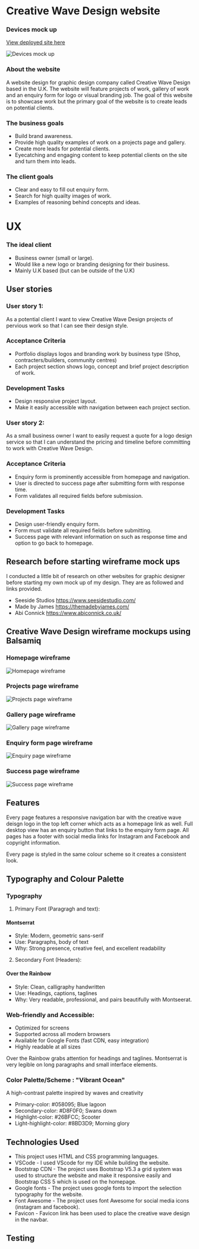 ﻿# Creative Wave Design website

### Devices mock up

[View deployed site here](https://richardbrown85.github.io/creative-wave-design-website/)

![Devices mock up](<README images/Final mock up.webp>)

### About the website

A website design for graphic design company called Creative Wave Design based in the U.K.
The website will feature projects of work, gallery of work and an enquiry form for logo or visual branding job.
The goal of this website is to showcase work but the primary goal of the website is to create leads on potential clients.

### The business goals

* Build brand awareness.
* Provide high quality examples of work on a projects page and gallery.
* Create more leads for potential clients.
* Eyecatching and engaging content to keep potential clients on the site and turn them into leads.

### The client goals

* Clear and easy to fill out enquiry form.
* Search for high quailty images of work.
* Examples of reasoning behind concepts and ideas.

# UX

### The ideal client

* Business owner (small or large).
* Would like a new logo or branding designing for their business.
* Mainly U.K based (but can be outside of the U.K)

## User stories

### User story 1:
As a potential client I want to view Creative Wave Design projects of pervious work so that I can see their design style.

### Acceptance Criteria

* Portfolio displays logos and branding work by business type (Shop, contracters/builders, community centres)
* Each project section shows logo, concept and brief project description of work.

### Development Tasks

* Design responsive project layout.
* Make it easily accessible with navigation between each project section.

### User story 2:

As a small business owner I want to easily request a quote for a logo design service so that I can understand the pricing
and timeline before committing to work with Creative Wave Design.

### Acceptance Criteria

* Enquiry form is prominently accessible from homepage and navigation.
* User is directed to success page after submitting form with response time.
* Form validates all required fields before submission.

### Development Tasks

* Design user-friendly enquiry form.
* Form must validate all required fields before submitting.
* Success page with relevant information on such as response time and option to go back to homepage.

## Research before starting wireframe mock ups

I conducted a little bit of research on other websites for graphic designer before starting my own mock up of my 
design. They are as followed and links provided.

* Seeside Studios  https://www.seesidestudio.com/
* Made by James  https://themadebyjames.com/
* Abi Connick  https://www.abiconnick.co.uk/

## Creative Wave Design wireframe mockups using Balsamiq

### Homepage wireframe
![Homepage wireframe](<README images/Homepage wireframe.png>)

### Projects page wireframe
![Projects page wireframe](<README images/Projects page wireframe.png>)

### Gallery page wireframe
![Gallery page wireframe](<README images/Gallery page wireframe.png>)

### Enquiry form page wireframe
![Enquiry page wireframe](<README images/Enquiry form page wireframe.png>)

### Success page wireframe
![Success page wireframe](<README images/Success page wireframe.png>)

## Features

Every page features a responsive navigation bar with the creative wave deisgn logo in the top left corner which acts as a homepage link as well.
Full desktop view has an enquiry button that links to the enquiry form page. All pages has a footer with social media links for Instagram and Facebook and copyright information.

Every page is styled in the same colour scheme so it creates a consistent look.

## Typography and Colour Palette

### Typography

1. Primary Font (Paragragh and text):

#### Montserrat

* Style: Modern, geometric sans-serif
* Use: Paragraphs, body of text
* Why: Strong presence, creative feel, and excellent readability

2. Secondary Font (Headers):

#### Over the Rainbow

* Style: Clean, calligraphy handwritten
* Use: Headings, captions, taglines
* Why: Very readable, professional, and pairs beautifully with Montseerat.

### Web-friendly and Accessible:

* Optimized for screens
* Supported across all modern browsers
* Available for Google Fonts (fast CDN, easy integration)
* Highly readable at all sizes

Over the Rainbow grabs attention for headings and taglines.
Montserrat is very legible on long paragraphs and small interface elements.

### Color Palette/Scheme : "Vibrant Ocean"

A high-contrast palette inspired by waves and creativity

* Primary-color: #058095; Blue lagoon
* Secondary-color: #D8F0F0; Swans down
* Highlight-color: #26BFCC; Scooter
* Light-highlight-color: #8BD3D9; Morning glory 

## Technologies Used

- This project uses HTML and CSS programming languages.
- VSCode - I used VScode for my IDE while building the website.
- Bootstrap CDN - The project uses Bootstrap V5.3 a grid system was used to structure the website and make it responsive easily and Bootstrap   CSS 5 which is used on the homepage.
- Google fonts - The project uses google fonts to import the selection typography for the website.
- Font Awesome - The project uses font Awesome for social media icons (instagram and facebook).
- Favicon - Favicon link has been used to place the creative wave design in the navbar.

## Testing




  
  
  





















